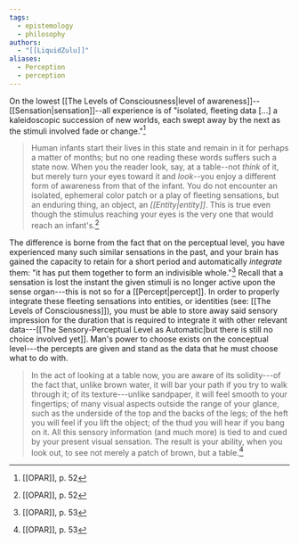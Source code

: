 ```yaml
---
tags:
  - epistemology
  - philosophy
authors:
  - "[[LiquidZulu]]"
aliases:
  - Perception
  - perception
---
```

On the lowest [[The Levels of Consciousness|level of awareness]]--[[Sensation|sensation]]--all experience is of "isolated, fleeting data \[...] a kaleidoscopic succession of new worlds, each swept away by the next as the stimuli involved fade or change."[^1]

>Human infants start their lives in this state and remain in it for perhaps a matter of months; but no one reading these words suffers such a state now. When you the reader look, say, at a table--not *think* of it, but merely turn your eyes toward it and *look*--you enjoy a different form of awareness from that of the infant. You do not encounter an isolated, ephemeral color patch or a play of fleeting sensations, but an enduring thing, an object, an *[[Entity|entity]]*. This is true even though the stimulus reaching your eyes is the very one that would reach an infant's.[^2]

The difference is borne from the fact that on the perceptual level, you have experienced many such similar sensations in the past, and your brain has gained the capacity to retain for a short period and automatically *integrate* them: "it has put them together to form an indivisible whole."[^3] Recall that a sensation is lost the instant the given stimuli is no longer active upon the sense organ---this is not so for a [[Percept|percept]]. In order to properly integrate these fleeting sensations into entities, or identities (see: [[The Levels of Consciousness]]), you must be able to store away said sensory impression for the duration that is required to integrate it with other relevant data---[[The Sensory-Perceptual Level as Automatic|but there is still no choice involved yet]]. Man's power to choose exists on the conceptual level---the percepts are given and stand as the data that he must choose what to do with.

>In the act of looking at a table now, you are aware of its solidity---of the fact that, unlike brown water, it will bar your path if you try to walk through it; of its texture---unlike sandpaper, it will feel smooth to your fingertips; of many visual aspects outside the range of your glance, such as the underside of the top and the backs of the legs; of the heft you will feel if you lift the object; of the thud you will hear if you bang on it. All this sensory information (and much more) is tied to and cued by your present visual sensation. The result is your ability, when you look out, to see not merely a patch of brown, but a table.[^4]

[^1]: [[OPAR]], p. 52
[^2]: [[OPAR]], p. 52
[^3]: [[OPAR]], p. 53
[^4]: [[OPAR]], p. 53